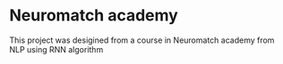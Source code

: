 # Neuromatch academy 

This project was desigined from a course in Neuromatch academy from NLP using RNN algorithm

